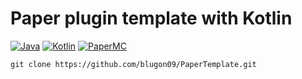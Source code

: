 # Paper plugin template with Kotlin
[![Java](https://img.shields.io/badge/Java-17-FF7700.svg?logo=java)]()
[![Kotlin](https://img.shields.io/badge/Kotlin-1.8.21-186FCC.svg?logo=kotlin)]()
[![PaperMC](https://img.shields.io/badge/PaperMC-1.20.1-222222.svg)]()
```
git clone https://github.com/blugon09/PaperTemplate.git
```